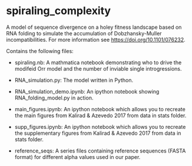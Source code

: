 # spiraling_complexity

A model of sequence divergence on a holey fitness landscape based on RNA folding to simulate the accumulation of Dobzhansky-Muller incompatibilities. For more information see https://doi.org/10.1101/076232.

Contains the following files:

+ spiraling.nb: A mathmatica notebook demonstrating who to drive the modifeid Orr model and the number of inviable single   introgressions.

+ RNA_simulation.py: The model written in Python.

+ RNA_simulation_demo.ipynb: An ipython notebook showing RNA_folding_model.py in action.  

+ main_figures.ipynb: An ipython notebook which allows you to recreate the main figures from Kalirad & Azevedo 2017 from data in stats folder.

+ supp_figures.ipynb: An ipython notebook which allows you to recreate the supplementary figures from Kalirad & Azevedo 2017 from data in stats folder.

+ reference_seqs:  A series files containing reference sequences (FASTA format) for different alpha values used in our paper.
